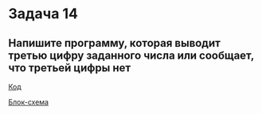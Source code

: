 # Задача 14

## Напишите программу, которая выводит третью цифру заданного числа или сообщает, что третьей цифры нет

[Код](../Exp002/Program.cs)

[Блок-схема](../Exp002/diagram.drawio.png)
